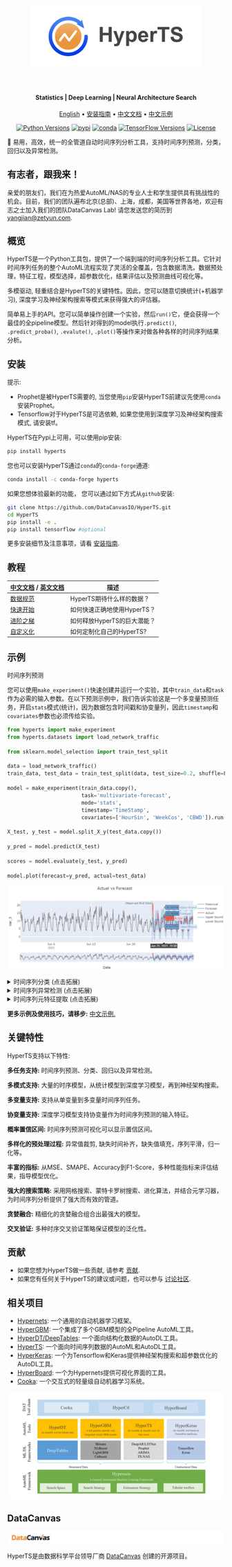 <h1 align="center">
<img src="docs/static/images/logo.png" width="400" align=center/>
</h1><br>

<h4 align="center">Statistics | Deep Learning | Neural Architecture Search</h4>

<div align="center">

[English](README.md) • [安装指南](https://hyperts.readthedocs.io/zh_CN/latest/contents/0200_installation.html) • [中文文档](https://hyperts.readthedocs.io/zh_CN/latest/) • [中文示例](https://github.com/DataCanvasIO/HyperTS/tree/main/examples/zh_CN)

[![Python Versions](https://img.shields.io/pypi/pyversions/hyperts.svg)](https://pypi.org/project/hyperts)
[![pypi](https://img.shields.io/pypi/v/hyperts.svg)](https://pypi.python.org/pypi/hyperts)
[![conda](https://img.shields.io/conda/vn/conda-forge/HyperTS.svg)](https://anaconda.org/conda-forge/HyperTS)
[![TensorFlow Versions](https://img.shields.io/badge/TensorFlow-2.0+-blue.svg)](https://pypi.org/project/hyperts)
[![License](https://img.shields.io/github/license/DataCanvasIO/hyperts.svg)](https://github.com/DataCanvasIO/hyperts/blob/master/LICENSE)
</div>

:dizzy: 易用，高效，统一的全管道自动时间序列分析工具，支持时间序列预测，分类，回归以及异常检测。

## 有志者，跟我来！
亲爱的朋友们，我们在为热爱AutoML/NAS的专业人士和学生提供具有挑战性的机会。目前，我们的团队遍布北京(总部)、上海，成都，美国等世界各地，欢迎有志之士加入我们的团队DataCanvas Lab! 请您发送您的简历到 yangjian@zetyun.com. 

## 概览
HyperTS是一个Python工具包，提供了一个端到端的时间序列分析工具。它针对时间序列任务的整个AutoML流程实现了灵活的全覆盖，包含数据清洗，数据预处理，特征工程，模型选择，超参数优化，结果评估以及预测曲线可视化等。

多模驱动, 轻重结合是HyperTS的关键特性。因此，您可以随意切换统计(+机器学习), 深度学习及神经架构搜索等模式来获得强大的评估器。

简单易上手的API。您可以简单操作创建一个实验，然后```run()```它，便会获得一个最佳的全pipeline模型。然后针对得到的model执行```.predict()```, ```.predict_proba()```, ```.evalute()```, ```.plot()```等操作来对做各种各样的时间序列结果分析。

## 安装

提示:

- Prophet是被HyperTS需要的, 当您使用``pip``安装HyperTS前建议先使用``conda``安装Prophet。
- Tensorflow对于HyperTS是可选依赖, 如果您使用到深度学习及神经架构搜索模式, 请安装tf。

HyperTS在Pypi上可用，可以使用pip安装:

```bash
pip install hyperts
```

您也可以安装HyperTS通过``conda``的``conda-forge``通道:

```bash
conda install -c conda-forge hyperts
```

如果您想体验最新的功能， 您可以通过如下方式从``github``安装:

```bash
git clone https://github.com/DataCanvasIO/HyperTS.git
cd HyperTS
pip install -e . 
pip install tensorflow #optional
````

更多安装细节及注意事项，请看 [安装指南](https://hyperts.readthedocs.io/zh_CN/latest/contents/0200_installation.html).


## 教程

|[中文文档](https://hyperts.readthedocs.io/zh_CN/latest/) / [英文文档](https://hyperts.readthedocs.io/en/latest) | 描述 |
| --------------------------------- | --------------------------------- |
[数据规范](https://hyperts.readthedocs.io/zh_CN/latest/contents/0300_dataformat.html)|HyperTS期待什么样的数据？|
|[快速开始](https://hyperts.readthedocs.io/zh_CN/latest/contents/0400_quick_start.html)| 如何快速正确地使用HyperTS？|
|[进阶之梯](https://hyperts.readthedocs.io/zh_CN/latest/contents/0500_advanced_config.html)|如何释放HyperTS的巨大潜能？|
|[自定义化](https://hyperts.readthedocs.io/zh_CN/latest/contents/0600_user_defined.html)|如何定制化自己的HyperTS?|

## 示例

时间序列预测

您可以使用```make_experiment()```快速创建并运行一个实验，其中```train_data```和```task```作为必需的输入参数。在以下预测示例中，我们告诉实验这是一个多变量预测任务，开启```stats```模式(统计)，因为数据包含时间戳和协变量列，因此```timestamp```和```covariates```参数也必须传给实验。

```python
from hyperts import make_experiment
from hyperts.datasets import load_network_traffic

from sklearn.model_selection import train_test_split

data = load_network_traffic()
train_data, test_data = train_test_split(data, test_size=0.2, shuffle=False)

model = make_experiment(train_data.copy(),
                        task='multivariate-forecast',
                        mode='stats',
                        timestamp='TimeStamp',
                        covariates=['HourSin', 'WeekCos', 'CBWD']).run()

X_test, y_test = model.split_X_y(test_data.copy())

y_pred = model.predict(X_test)

scores = model.evaluate(y_test, y_pred)

model.plot(forecast=y_pred, actual=test_data)
```

![Forecast_Figure](docs/static/images/Actual_vs_Forecast.jpg)

<details>
  <summary>时间序列分类 (点击拓展)</summary>

```python
from hyperts import make_experiment
from hyperts.datasets import load_basic_motions

from sklearn.metrics import f1_score
from sklearn.model_selection import train_test_split

data = load_basic_motions()
train_data, test_data = train_test_split(data, test_size=0.2)

model = make_experiment(train_data.copy(),
                        task='classification',
                        mode='dl',
                        tf_gpu_usage_strategy=1,
                        reward_metric='accuracy',
                        max_trials=30,
                        early_stopping_rounds=10).run()

X_test, y_test = model.split_X_y(test_data.copy())

y_pred = model.predict(X_test)
y_proba = model.predict_proba(X_test)

scores = model.evaluate(y_test, y_pred, y_proba=y_proba, metrics=['accuracy', 'auc', f1_score])

print(scores)
  ```
</details>

<details>
  <summary>时间序列异常检测 (点击拓展)</summary>

```python
from hyperts import make_experiment
from hyperts.datasets import load_real_known_cause_dataset

from sklearn.model_selection import train_test_split

data = load_real_known_cause_dataset()
ground_truth = data.pop('anomaly')

detection_length = 15000
train_data, test_data = train_test_split(data, test_size=detection_length, shuffle=False)

model = make_experiment(train_data.copy(),
                        task='detection',
                        mode='stats',
                        reward_metric='f1',
                        max_trials=30,
                        early_stopping_rounds=10).run()

X_test, _ = model.split_X_y(test_data.copy())
y_test = ground_truth.iloc[-detection_length:]

y_pred = model.predict(X_test)
y_proba = model.predict_proba(X_test)

scores = model.evaluate(y_test, y_pred, y_proba=y_proba)

model.plot(y_pred, actual=test_data, history=train_data, interactive=False)
  ```
</details>


<details>
  <summary>时间序列元特征提取 (点击拓展)</summary>

```python
from hyperts.toolbox import metafeatures_from_timeseries
from hyperts.datasets import load_random_univariate_forecast_dataset

data = load_random_univariate_forecast_dataset()

metafeatures = metafeatures_from_timeseries(x=data, timestamp='ds', scale_ts=True)
```
</details>

**更多示例及使用技巧，请移步:** [中文示例.](https://github.com/DataCanvasIO/HyperTS/tree/main/examples/zh_CN)



## 关键特性

HyperTS支持以下特性:

**多任务支持:** 时间序列预测、分类、回归以及异常检测。

**多模式支持:** 大量的时序模型，从统计模型到深度学习模型，再到神经架构搜索。

**多变量支持:** 支持从单变量到多变量时间序列任务。

**协变量支持:** 深度学习模型支持协变量作为时间序列预测的输入特征。

**概率置信区间:** 时间序列预测可视化可以显示置信区间。

**多样化的预处理过程:** 异常值裁剪, 缺失时间补齐，缺失值填充，序列平滑，归一化等。

**丰富的指标:** 从MSE、SMAPE、Accuracy到F1-Score，多种性能指标来评估结果，指导模型优化。

**强大的搜索策略:** 采用网格搜索、蒙特卡罗树搜索、进化算法，并结合元学习器，为时间序列分析提供了强大而有效的管道。

**贪婪融合:** 精细化的贪婪融合组合出最强大的模型。

**交叉验证:** 多种时序交叉验证策略保证模型的泛化性。

## 贡献
- 如果您想为HyperTS做一些贡献, 请参考 [贡献](CONTRIBUTING.md).
- 如果您有任何关于HyperTS的建议或问题，也可以参与 [讨论社区](https://github.com/DataCanvasIO/HyperTS/discussions).

## 相关项目
* [Hypernets](https://github.com/DataCanvasIO/Hypernets): 一个通用的自动机器学习框架。
* [HyperGBM](https://github.com/DataCanvasIO/HyperGBM): 一个集成了多个GBM模型的全Pipeline AutoML工具。
* [HyperDT/DeepTables](https://github.com/DataCanvasIO/DeepTables): 一个面向结构化数据的AutoDL工具。
* [HyperTS](https://github.com/DataCanvasIO/HyperTS): 一个面向时间序列数据的AutoML和AutoDL工具。
* [HyperKeras](https://github.com/DataCanvasIO/HyperKeras): 一个为Tensorflow和Keras提供神经架构搜索和超参数优化的AutoDL工具。
* [HyperBoard](https://github.com/DataCanvasIO/HyperBoard): 一个为Hypernets提供可视化界面的工具。
* [Cooka](https://github.com/DataCanvasIO/Cooka): 一个交互式的轻量级自动机器学习系统。
  
![DataCanvas AutoML Toolkit](docs/static/images/datacanvas_automl_toolkit.png)

## DataCanvas

![datacanvas](docs/static/images/dc_logo_1.png)

HyperTS是由数据科学平台领导厂商 [DataCanvas](https://www.datacanvas.com/) 创建的开源项目。